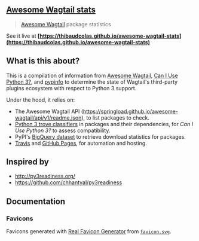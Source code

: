 ## [Awesome Wagtail stats](https://thibaudcolas.github.io/awesome-wagtail-stats)

> [Awesome Wagtail](https://github.com/springload/awesome-wagtail) package statistics

See it live at **[https://thibaudcolas.github.io/awesome-wagtail-stats](https://thibaudcolas.github.io/awesome-wagtail-stats)**

## What is this about?

This is a compilation of information from [Awesome Wagtail](https://github.com/springload/awesome-wagtail), [Can I Use Python 3?](https://github.com/brettcannon/caniusepython3), and [pypinfo](https://github.com/ofek/pypinfo) to determine the state of Wagtail's third-party plugins ecosystem with respect to Python 3 support.

Under the hood, it relies on:

- The Awesome Wagtail API (https://springload.github.io/awesome-wagtail/api/v1/readme.json), to list packages to check.
- [Python 3 trove classifiers](https://github.com/brettcannon/caniusepython3#how-do-you-tell-if-a-project-has-been-ported-to-python-3) in packages and their dependencies, for _Can I Use Python 3?_ to assess compatibility.
- PyPI's [BigQuery dataset](https://bigquery.cloud.google.com/dataset/the-psf:pypi) to retrieve download statistics for packages.
- [Travis](https://travis-ci.org/) and [GitHub Pages](https://pages.github.com/), for automation and hosting.

## Inspired by

- http://py3readiness.org/
- https://github.com/chhantyal/py3readiness

## Documentation

### Favicons

Favicons generated with [Real Favicon Generator](https://realfavicongenerator.net/) from [`favicon.svg`](public/favicon.svg).

